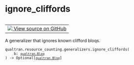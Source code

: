# ignore_cliffords


<table class="tfo-notebook-buttons tfo-api nocontent" align="left">
<td>
  <a target="_blank" href="https://github.com/quantumlib/Qualtran/blob/main/qualtran/resource_counting/generalizers.py#L80-L94">
    <img src="https://www.tensorflow.org/images/GitHub-Mark-32px.png" />
    View source on GitHub
  </a>
</td>
</table>



A generalizer that ignores known clifford bloqs.


<pre class="devsite-click-to-copy prettyprint lang-py tfo-signature-link">
<code>qualtran.resource_counting.generalizers.ignore_cliffords(
    b: <a href="../../../qualtran/Bloq.html"><code>qualtran.Bloq</code></a>
) -> Optional[<a href="../../../qualtran/Bloq.html"><code>qualtran.Bloq</code></a>]
</code></pre>



<!-- Placeholder for "Used in" -->
